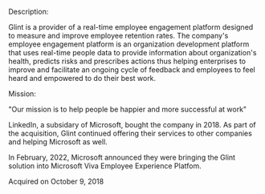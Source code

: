 Description:

Glint is a provider of a real-time employee engagement platform designed to measure and improve employee retention rates. The company's employee engagement platform is an organization development platform that uses real-time people data to provide information about organization's health, predicts risks and prescribes actions thus helping enterprises to improve and facilitate an ongoing cycle of feedback and employees to feel heard and empowered to do their best work.

Mission:

"Our mission is to help people be happier and more successful at work"

LinkedIn, a subsidary of Microsoft, bought the company in 2018. As part of the acquisition, Glint continued offering their services to other companies and helping Microsoft as well.

In February, 2022, Microsoft announced they were bringing the Glint solution into Microsoft Viva Employee Experience Platfom.

Acquired on October 9, 2018